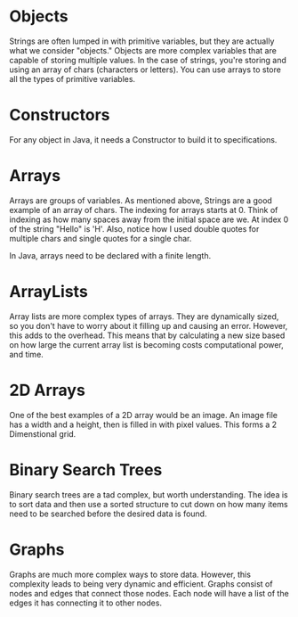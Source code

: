 # Objects

Strings are often lumped in with primitive variables, but they are actually what we consider "objects." Objects are more complex variables that are capable 
of storing multiple values. In the case of strings, you're storing and using an array of chars (characters or letters). You can use arrays to store all the types 
of primitive variables. 

# Constructors

For any object in Java, it needs a Constructor to build it to specifications. 

<!-- insert example of constructor -->

# Arrays

Arrays are groups of variables. As mentioned above, Strings are a good example of an array of chars. The indexing for arrays starts at 0. Think of indexing as 
how many spaces away from the initial space are we. At index 0 of the string "Hello" is 'H'. Also, notice how I used double quotes for multiple chars and single
quotes for a single char. 

In Java, arrays need to be declared with a finite length. 

<!-- insert example -->

# ArrayLists

Array lists are more complex types of arrays. They are dynamically sized, so you don't have to worry about it filling up and causing an error. However, this adds
to the overhead. This means that by calculating a new size based on how large the current array list is becoming costs computational power, and time. 

# 2D Arrays

One of the best examples of a 2D array would be an image. An image file has a width and a height, then is filled in with pixel values. This forms a 2 Dimenstional
grid. 

# Binary Search Trees

Binary search trees are a tad complex, but worth understanding. The idea is to sort data and then use a sorted structure to cut down on how many items need to be
searched before the desired data is found. 

# Graphs

Graphs are much more complex ways to store data. However, this complexity leads to being very dynamic and efficient. Graphs consist of nodes and edges that connect
those nodes. Each node will have a list of the edges it has connecting it to other nodes. 
